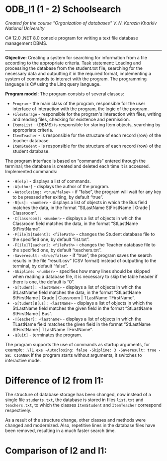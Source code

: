 # ODB_l1 (1 - 2) Schoolsearch
_Created for the course "Organization of databases" V. N. Karazin Kharkiv National University_

C# 12.0 .NET 8.0  console program for writing a text file database management DBMS.
___

__Objective__: Creating a system for searching for information from a file according to the appropriate criteria.
Task statement: Loading and processing the database from the student.txt file, searching for the necessary data and outputting it in the required format, implementing a system of commands to interact with the program. The programming language is C# using the Linq query language.

__Program model__:
The program consists of several classes:
- `Program` - the main class of the program, responsible for the user interface of interaction with the program, the logic of the program.
- `FileStorage` - responsible for the program's interaction with files, writing and reading files, checking for existence and permission.
- `ItemsList` - (DBMS) is responsible for storing Item objects, searching by appropriate criteria.
- `ItemTeacher` - is responsible for the structure of each record (row) of the teacher database.
- `ItemStudent` - is responsible for the structure of each record (row) of the student database.

The program interface is based on “commands” entered through the terminal; the database is created and deleted each time it is accessed.
Implemented commands:
- `-H[elp]` - displays a list of commands.
- `-A[uthor]` - displays the author of the program.
- `-Autoclosing: <true/false>` - if “false”, the program will wait for any key to be pressed after exiting, by default “true”.
- `-B[us]: <number>` - displays a list of objects in which the Bus field matches the data, in the format “StLastName StFirstName | Grade | Classroom”.
- `-C[lassroom]: <number>` - displays a list of objects in which the Classroom field matches the data, in the format “StLastName StFirstName”.
- `-F[ile]S[tudent]: <filePath>` - changes the Student database file to the specified one, by default “list.txt”.
- `-F[ile]T[eacher]: <filePath>` - changes the Teacher database file to the specified one, by default “teachers.txt”.
- `-Saveresult: <true/false>` - if “true”, the program saves the search results in the file “result.csv” (CSV format) instead of outputting to the terminal, by default “false”.
- `-Skipline: <number>` - specifies how many lines should be skipped when reading a database file, it is necessary to skip the table header if there is one, the default is “0”.
- `-S[tudent]: <lastName>` - displays a list of objects in which the StLastName field matches the data, in the format “StLastName StFirstName | Grade | Classroom | TLastName TFirstName”.
- `-S[tudent]B[us]: <lastName>` - displays a list of objects in which the StLastName field matches the given field in the format “StLastName StFirstName | Bus”.
- `-T[eacher]: <lastname>` - displays a list of objects in which the TLastName field matches the given field in the format “StLastName StFirstName | TLastName TFirstName”.
- `-Q[uit]` - terminates the program.

The program supports the use of commands as startup arguments, for example:
`.\l1.exe -Autoclosing: false -Skipline: 3 -Saveresult: true -SB: CIGANEK`
If the program starts without arguments, it switches to interactive mode.

# Difference of l2 from l1:
The structure of database storage has been changed, now instead of a single file `students.txt`, the database is stored in files `list.txt` and `teachers.txt`, to which the classes `ItemStudent` and `ItemTeacher` correspond respectively.

As a result of the structure change, other classes and methods were changed and modernized. Also, repetitive lines in the database files have been removed, resulting in a much faster search time.

# Comparison of l2 and l1:

